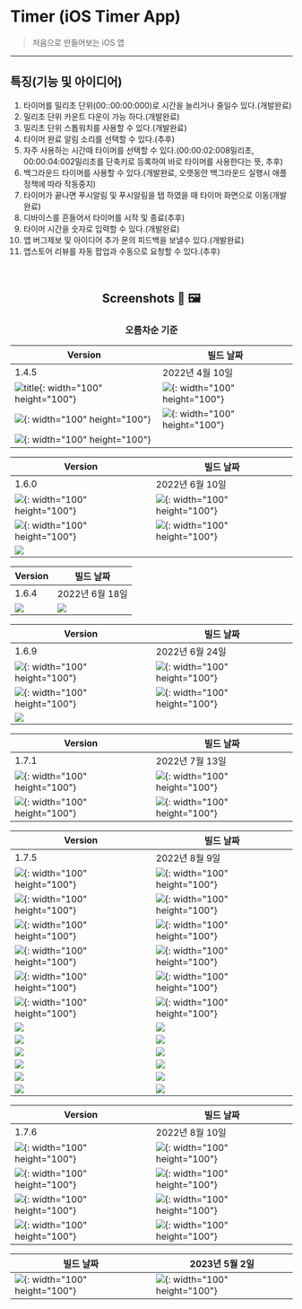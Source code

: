 Timer (iOS Timer App)
===
> 처음으로 만들어보는 iOS 앱
---
## 특징(기능 및 아이디어)
1. 타이머를 밀리초 단위(00::00:00:000)로 시간을 늘리거나 줄일수 있다.(개발완료)
2. 밀리초 단위 카운트 다운이 가능 하다.(개발완료)
3. 밀리초 단위 스톱워치를 사용할 수 있다.(개발완료)
4. 타이머 완료 알림 소리를 선택할 수 있다.(추후)
5. 자주 사용하는 시간때 타이머를 선택할 수 있다.(00:00:02:008밀리초, 00:00:04:002밀리초를 단축키로 등록하여 바로 타이머를 사용한다는 뜻, 추후)
6. 백그라운드 타이머를 사용할 수 있다.(개발완료, 오랫동안 백그라운드 실행시 애플 정책에 따라 작동중지)
7. 타이머가 끝나면 푸시알림 및 푸시알림을 탭 하였을 때 타이머 화면으로 이동(개발완료)
8. 디바이스를 흔들어서 타이머를 시작 및 종료(추후)
9. 타이머 시간을 숫자로 입력할 수 있다.(개발완료)
10. 앱 버그제보 및 아이디어 추가 문의 피드백을 보낼수 있다.(개발완료)
11. 앱스토어 리뷰를 자동 팝업과 수동으로 요청할 수 있다.(추후)

<br>

<div align="center">

## Screenshots 📸 🖼

### 오름차순 기준

| Version |빌드 날짜 
|-|-
|1.4.5|2022년 4월 10일
| ![title](Screenshots/1.4.5/IMG_2212.PNG){: width="100" height="100"}| ![](Screenshots/1.4.5/IMG_2213.PNG){: width="100" height="100"}
| ![](Screenshots/1.4.5/IMG_2214.PNG){: width="100" height="100"} | ![](Screenshots/1.4.5/IMG_2215.PNG){: width="100" height="100"}
| ![](Screenshots/1.4.5/IMG_2216.PNG){: width="100" height="100"} |



| Version |빌드 날짜 
|---------------|---|
|1.6.0|2022년 6월 10일
|![](Screenshots/1.6.0/Simulator%20Screen%20Shot%20-%20iPhone%2013%20Pro%20-%202022-06-10%20at%2008.49.41.png){: width="100" height="100"}|![](Screenshots/1.6.0/Simulator%20Screen%20Shot%20-%20iPhone%2013%20Pro%20-%202022-06-10%20at%2008.49.51.png){: width="100" height="100"}
|![](Screenshots/1.6.0/Simulator%20Screen%20Shot%20-%20iPhone%2013%20Pro%20-%202022-06-10%20at%2008.50.03.png){: width="100" height="100"}|![](Screenshots/1.6.0/Simulator%20Screen%20Shot%20-%20iPhone%2013%20Pro%20-%202022-06-10%20at%2008.50.15.png){: width="100" height="100"}
|![](Screenshots/1.6.0/Simulator%20Screen%20Shot%20-%20iPhone%2013%20Pro%20-%202022-06-10%20at%2008.50.43.png) 

| Version |빌드 날짜 
|---------------|---|
|1.6.4|2022년 6월 18일
|![](Screenshots/1.6.4/IMG_1453.PNG)|![](Screenshots/1.6.4/IMG_1452.PNG)

| Version |빌드 날짜 
|---------------|---|
|1.6.9|2022년 6월 24일
|![](Screenshots/1.6.9/83ABF940-3250-4196-93BD-420C78303A15.png){: width="100" height="100"}|![](Screenshots/1.6.9/170C011B-C326-4EE5-928C-9F59A3E6D476.png){: width="100" height="100"}
|![](Screenshots/1.6.9/E026E82F-DAC5-49E4-BD14-A2D316CB3B01.png){: width="100" height="100"}|![](Screenshots/1.6.9/FB879B37-30C3-43A8-B2F9-21355472A619.png){: width="100" height="100"}
|![](Screenshots/1.6.9/FD5F04FD-0A18-43C9-B2F2-2356237B8991.png) 

| Version |빌드 날짜 
|---------------|---|
|1.7.1|2022년 7월 13일
|![](Screenshots/1.7.1/IMG_1464.PNG){: width="100" height="100"}|![](Screenshots/1.7.1/IMG_1465.PNG){: width="100" height="100"}
|![](Screenshots/1.7.1/IMG_1466.PNG){: width="100" height="100"}|![](Screenshots/1.7.1/IMG_1467.PNG){: width="100" height="100"}

| Version |빌드 날짜 
|---------------|---|
|1.7.5|2022년 8월 9일
|![](Screenshots/1.7.5/IMG_1482.PNG){: width="100" height="100"}|![](Screenshots/1.7.5/IMG_1483.PNG){: width="100" height="100"}
|![](Screenshots/1.7.5/IMG_1484.PNG){: width="100" height="100"}|![](Screenshots/1.7.5/IMG_1485.PNG){: width="100" height="100"}
|![](Screenshots/1.7.5/IMG_1486.PNG){: width="100" height="100"}|![](Screenshots/1.7.5/IMG_1487.PNG){: width="100" height="100"}
|![](Screenshots/1.7.5/IMG_1488.PNG){: width="100" height="100"}|![](Screenshots/1.7.5/IMG_1489.PNG){: width="100" height="100"}
|![](Screenshots/1.7.5/IMG_1490.PNG){: width="100" height="100"}|![](Screenshots/1.7.5/IMG_1491.PNG){: width="100" height="100"}
|![](Screenshots/1.7.5/Simulator%20Screen%20Shot%20-%20iPhone%2013%20Pro%20-%202022-08-09%20at%2006.28.47.png){: width="100" height="100"}|![](Screenshots/1.7.5/Simulator%20Screen%20Shot%20-%20iPhone%2013%20Pro%20-%202022-08-09%20at%2006.29.00.png){: width="100" height="100"}
|![](Screenshots/1.7.5/Simulator%20Screen%20Shot%20-%20iPhone%2013%20Pro%20-%202022-08-09%20at%2006.29.14.png)|![](Screenshots/1.7.5/Simulator%20Screen%20Shot%20-%20iPhone%2013%20Pro%20-%202022-08-09%20at%2006.29.22.png) 
|![](Screenshots/1.7.5/Simulator%20Screen%20Shot%20-%20iPhone%2013%20Pro%20-%202022-08-09%20at%2006.29.25.png)|![](Screenshots/1.7.5/Simulator%20Screen%20Shot%20-%20iPhone%2013%20Pro%20-%202022-08-09%20at%2006.29.28.png) 
|![](Screenshots/1.7.5/Simulator%20Screen%20Shot%20-%20iPhone%2013%20Pro%20-%202022-08-09%20at%2006.29.31.png)|![](Screenshots/1.7.5/Simulator%20Screen%20Shot%20-%20iPhone%2013%20Pro%20-%202022-08-09%20at%2006.29.34.png) 
|![](Screenshots/1.7.5/Simulator%20Screen%20Shot%20-%20iPhone%2013%20Pro%20-%202022-08-09%20at%2006.29.36.png)|![](Screenshots/1.7.5/Simulator%20Screen%20Shot%20-%20iPhone%2013%20Pro%20-%202022-08-09%20at%2006.29.39.png) 
|![](Screenshots/1.7.5/Simulator%20Screen%20Shot%20-%20iPhone%2013%20Pro%20-%202022-08-09%20at%2006.29.45.png)|![](Screenshots/1.7.5/Simulator%20Screen%20Shot%20-%20iPhone%2013%20Pro%20-%202022-08-09%20at%2006.29.50.png) 
|![](Screenshots/1.7.5/Simulator%20Screen%20Shot%20-%20iPhone%2013%20Pro%20-%202022-08-09%20at%2006.29.53.png)|![](Screenshots/1.7.5/Simulator%20Screen%20Shot%20-%20iPhone%2013%20Pro%20-%202022-08-09%20at%2006.29.58.png)

| Version |빌드 날짜 
|---------------|---|
|1.7.6|2022년 8월 10일
|![](Screenshots/1.7.6/1.png){: width="100" height="100"}|![](Screenshots/1.7.6/2.png){: width="100" height="100"}
|![](Screenshots/1.7.6/3.png){: width="100" height="100"}|![](Screenshots/1.7.6/4.png){: width="100" height="100"}
|![](Screenshots/1.7.6/5.png){: width="100" height="100"}|![](Screenshots/1.7.6/6.png){: width="100" height="100"}
|![](Screenshots/1.7.6/7.png){: width="100" height="100"}|![](Screenshots/1.7.6/8.png){: width="100" height="100"} 


|빌드 날짜 |2023년 5월 2일
|---------------|---|
|![](Screenshots/20230502/1.PNG){: width="100" height="100"}|![](Screenshots/20230502/2.PNG){: width="100" height="100"} 

</div>